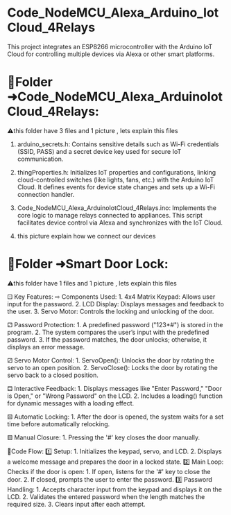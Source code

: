 # Code_NodeMCU_Alexa_Arduino_IotCloud_4Relays
 This project integrates an ESP8266 microcontroller with the Arduino IoT Cloud for controlling multiple devices via Alexa or other smart platforms.

# 🔶Folder ➜Code_NodeMCU_Alexa_ArduinoIotCloud_4Relays:
⚠️this folder have 3 files and 1 picture , lets explain this files

  1. arduino_secrets.h: Contains sensitive details such as Wi-Fi credentials (SSID, PASS) and a secret device key used for secure IoT communication​.

  2. thingProperties.h: Initializes IoT properties and configurations, linking cloud-controlled switches (like lights, fans, etc.) with the Arduino IoT Cloud. It defines events for device state changes and sets up a Wi-Fi connection handler​.

  3. Code_NodeMCU_Alexa_ArduinoIotCloud_4Relays.ino: Implements the core logic to manage relays connected to appliances. This script facilitates device control via Alexa and synchronizes with the IoT Cloud.
     
  4. this picture explain how we connect our devices

  # 🔷Folder ➜Smart Door Lock:
  ⚠️this folder have 1 files and 1 picture , lets explain this files
  
   ⚀ Key Features:
      ⇨ Components Used:
         1. 4x4 Matrix Keypad: Allows user input for the password.
         2. LCD Display: Displays messages and feedback to the user.
         3. Servo Motor: Controls the locking and unlocking of the door.​
         
   ⚁ Password Protection:
      1. A predefined password ("123*#") is stored in the program.
      2. The system compares the user’s input with the predefined password.
      3. If the password matches, the door unlocks; otherwise, it displays an error message.
      
   ⚂ Servo Motor Control:
      1. ServoOpen(): Unlocks the door by rotating the servo to an open position.
      2. ServoClose(): Locks the door by rotating the servo back to a closed position.
      
   ⚃ Interactive Feedback:
      1. Displays messages like "Enter Password," "Door is Open," or "Wrong Password" on the LCD.
      2. Includes a loading() function for dynamic messages with a loading effect.
      
   ⚄ Automatic Locking:
     1. After the door is opened, the system waits for a set time before automatically relocking.
     
   ⚅ Manual Closure:
    1. Pressing the '#' key closes the door manually.
    
   🔻Code Flow:
      1️⃣ Setup:
          1. Initializes the keypad, servo, and LCD.
          2. Displays a welcome message and prepares the door in a locked state.
      2️⃣ Main Loop:
         Checks if the door is open:
           1. If open, listens for the '#' key to close the door.
           2. If closed, prompts the user to enter the password.
      3️⃣ Password Handling:
          1. Accepts character input from the keypad and displays it on the LCD.
          2. Validates the entered password when the length matches the required size.
          3. Clears input after each attempt.
